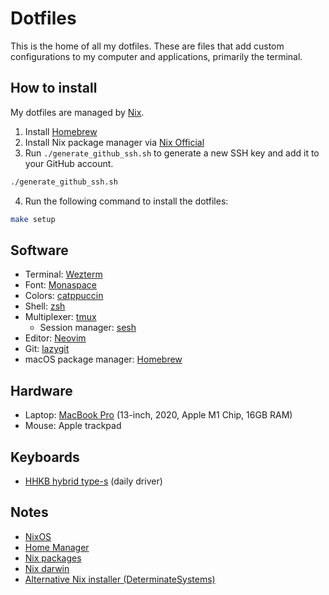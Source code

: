 # Dotfiles

This is the home of all my dotfiles. These are files that add custom configurations to my computer and applications, primarily the terminal.

## How to install

My dotfiles are managed by [Nix](https://nixos.org/).

1. Install [Homebrew](https://brew.sh/)
2. Install Nix package manager via [Nix Official](https://nixos.org/download.html#nix-install-macos)
3. Run `./generate_github_ssh.sh` to generate a new SSH key and add it to your GitHub account.
```sh
./generate_github_ssh.sh
```
4. Run the following command to install the dotfiles: 
```sh
make setup
```

## Software

- Terminal: [Wezterm](https://wezfurlong.org/wezterm)
- Font: [Monaspace](https://monaspace.githubnext.com/)
- Colors: [catppuccin](https://github.com/catppuccin/catppuccin)
- Shell: [zsh](https://www.zsh.org)
- Multiplexer: [tmux](https://github.com/tmux/tmux/wiki)
  - Session manager: [sesh](https://github.com/joshmedeski/sesh)
- Editor: [Neovim](https://neovim.io)
- Git: [lazygit](https://github.com/jesseduffield/lazygit)
- macOS package manager: [Homebrew](https://brew.sh)

## Hardware

- Laptop: [MacBook Pro](https://www.apple.com/macbook-pro) (13-inch, 2020, Apple M1 Chip, 16GB RAM)
- Mouse: Apple trackpad

## Keyboards

- [HHKB hybrid type-s](https://www.hhkeyboard.com/uk/products/hybrid-type-s) (daily driver)

## Notes

- [NixOS](https://nixos.org)
- [Home Manager](https://nix-community.github.io/home-manager)
- [Nix packages](https://search.nixos.org/packages)
- [Nix darwin](https://daiderd.com/nix-darwin/manual/index.html)
- [Alternative Nix installer (DeterminateSystems)](https://github.com/DeterminateSystems/nix-installer)
